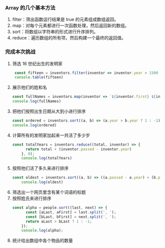 ### Array 的几个基本方法
1. filter：筛出函数运行结果是 true 的元素组成数组返回。
2. map：对每个元素都进行一次函数处理，然后返回新的数组。
3. sort：将数组以字符串的形式进行升序排列。
4. reduce：遍历数组的所有项，然后构建一个最终的返回值。

### 完成本次挑战
1. 筛选 16 世纪出生的发明家
   ```javascript
    const fifteen = inventors.filter(inventor => inventor.year > 1500 && inventor.year < 1600)
    console.table(fifteen)
   ```
2. 展示他们的姓和名
    ```javascript
    const fullNames = inventors.map(inventor => `${inventor.first} ${inventor.last}`);
    console.log(fullNames)
    ```
3. 把他们按照出生日期从大到小进行排序
    ```javascript
    const ordered = inventors.sort((a, b) => (a.year > b.year ? 1 : -1));
    console.log(ordered)
    ```
4. 计算所有的发明家加起来一共活了多少岁
    ```javascript
    const totalYears = inventors.reduce((total, inventor) => {
          return total + (inventor.passed - inventor.year)
        }, 0);
        console.log(totalYears)
    ```
5. 按照他们活了多久来进行排序
    ```javascript
    const oldest = inventors.sort((a, b) => ((a.passed - a.year) > (b.passed - b.year) ? 1 : -1));
        console.log(oldest)
    ```
6. 筛选出一个网页里含有某个词语的标题
7. 按照姓氏来进行排序
    ```javascript
    const alpha = people.sort((last, next) => {
          const [aLast, aFirst] = last.split(', ');
          const [bLast, bFirst] = next.split(', ');
          return aLast > bLast ? 1 : -1;
        });
        console.log(alpha);
    ```
8. 统计给出数组中各个物品的数量
